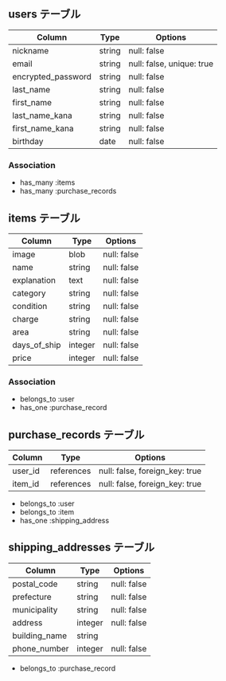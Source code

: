 ## users テーブル

| Column             | Type   | Options                   |
|--------------------|--------|---------------------------|
| nickname           | string | null: false               |
| email              | string | null: false, unique: true |
| encrypted_password | string | null: false               |
| last_name          | string | null: false               |
| first_name         | string | null: false               |
| last_name_kana     | string | null: false               |
| first_name_kana    | string | null: false               |
| birthday           | date   | null: false               |

### Association
- has_many :items 
- has_many :purchase_records


## items テーブル

| Column       | Type    | Options     |
|--------------|---------|-------------|
| image        | blob  | null: false |
| name         | string  | null: false |
| explanation  | text    | null: false | <!-- 商品の説明 -->
| category     | string  | null: false |
| condition    | string  | null: false | <!-- 状態 -->
| charge       | string  | null: false | <!-- 配送料負担 -->
| area         | string  | null: false |
| days_of_ship | integer | null: false | <!-- 発送日の目安 -->
| price        | integer | null: false |

### Association
- belongs_to :user
- has_one :purchase_record


## purchase_records テーブル

| Column       | Type       | Options                        |
|--------------|------------|--------------------------------|
| user_id      | references | null: false, foreign_key: true |
| item_id      | references | null: false, foreign_key: true |


- belongs_to :user
- belongs_to :item
- has_one :shipping_address


## shipping_addresses テーブル

| Column        | Type    | Options     |
|---------------|---------|-------------|
| postal_code   | string  | null: false |
| prefecture    | string  | null: false | <!-- 都道府県 -->
| municipality  | string  | null: false | <!-- 市区町村 -->
| address       | integer | null: false | <!-- 番地 -->
| building_name | string  | 
| phone_number  | integer | null: false |

- belongs_to :purchase_record